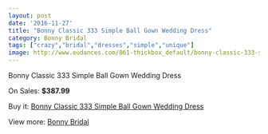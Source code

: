 ```yaml
---
layout: post
date: '2016-11-27'
title: "Bonny Classic 333 Simple Ball Gown Wedding Dress"
category: Bonny Bridal
tags: ["crazy","bridal","dresses","simple","unique"]
image: http://www.eudances.com/861-thickbox_default/bonny-classic-333-simple-ball-gown-wedding-dress.jpg
---
```

Bonny Classic 333 Simple Ball Gown Wedding Dress

On Sales: **$387.99**
<a href="https://www.eudances.com/en/bonny-bridal/296-bonny-classic-333-simple-ball-gown-wedding-dress.html"><amp-img layout="responsive" width="600" height="600" src="//www.eudances.com/861-thickbox_default/bonny-classic-333-simple-ball-gown-wedding-dress.jpg" alt="Bonny Classic 333 Simple Ball Gown Wedding Dress 0" /></a>
<a href="https://www.eudances.com/en/bonny-bridal/296-bonny-classic-333-simple-ball-gown-wedding-dress.html"><amp-img layout="responsive" width="600" height="600" src="//www.eudances.com/862-thickbox_default/bonny-classic-333-simple-ball-gown-wedding-dress.jpg" alt="Bonny Classic 333 Simple Ball Gown Wedding Dress 1" /></a>

Buy it: [Bonny Classic 333 Simple Ball Gown Wedding Dress](https://www.eudances.com/en/bonny-bridal/296-bonny-classic-333-simple-ball-gown-wedding-dress.html "Bonny Classic 333 Simple Ball Gown Wedding Dress")

View more: [Bonny Bridal](https://www.eudances.com/en/3-bonny-bridal "Bonny Bridal")